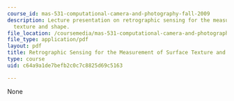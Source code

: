 ```yaml
---
course_id: mas-531-computational-camera-and-photography-fall-2009
description: Lecture presentation on retrographic sensing for the measurement of surface
  texture and shape.
file_location: /coursemedia/mas-531-computational-camera-and-photography-fall-2009/c64a9a1de7befb2c0c7c8825d69c5163_MITMAS_531F09_lec05_2.pdf
file_type: application/pdf
layout: pdf
title: Retrographic Sensing for the Measurement of Surface Texture and Shape
type: course
uid: c64a9a1de7befb2c0c7c8825d69c5163

---
```

None
